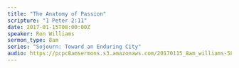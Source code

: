 ```yaml
---
title: "The Anatomy of Passion"
scripture: "1 Peter 2:11"
date: 2017-01-15T08:00:00Z
speaker: Ron Williams
sermon_type: 8am
series: "Sojourn: Toward an Enduring City"
audio: https://pcpc8amsermons.s3.amazonaws.com/20170115_8am_williams-587c563572aeb.mp3 
---
```



